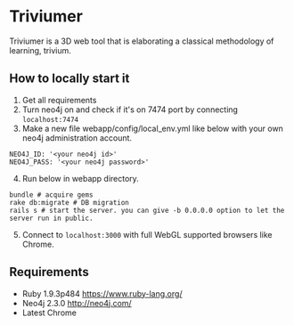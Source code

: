 # Triviumer
Triviumer is a 3D web tool that is elaborating a classical methodology of learning, trivium.

## How to locally start it
1. Get all requirements
2. Turn neo4j on and check if it's on 7474 port by  connecting `localhost:7474`
3. Make a new file webapp/config/local_env.yml like below with your own neo4j administration account.

```
NEO4J_ID: '<your neo4j id>'
NEO4J_PASS: '<your neo4j password>'
```

4. Run below in webapp directory.

```
bundle # acquire gems
rake db:migrate # DB migration
rails s # start the server. you can give -b 0.0.0.0 option to let the server run in public.
```

5. Connect to `localhost:3000` with full WebGL supported browsers like Chrome.

## Requirements
- Ruby 1.9.3p484 https://www.ruby-lang.org/
- Neo4j 2.3.0 http://neo4j.com/
- Latest Chrome